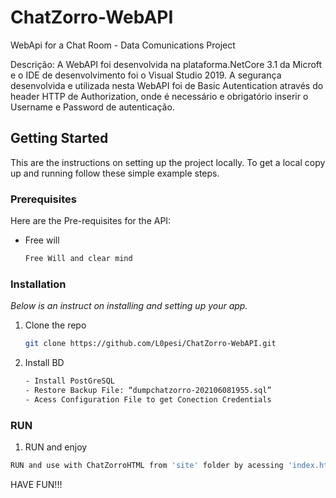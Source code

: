 # ChatZorro-WebAPI
WebApi for a Chat Room - Data Comunications Project

Descrição: 
A WebAPI foi desenvolvida na plataforma.NetCore 3.1 da Microft e o IDE de
desenvolvimento foi o Visual Studio 2019. A segurança desenvolvida e utilizada nesta
WebAPI foi de Basic Autentication através do header HTTP de Authorization, onde é
necessário e obrigatório inserir o Username e Password de autenticação.


<!-- GETTING STARTED -->
## Getting Started

This are the instructions on setting up the project locally.
To get a local copy up and running follow these simple example steps.

### Prerequisites

Here are the Pre-requisites for the API:
* Free will
  ```sh
  Free Will and clear mind
  ```

### Installation

_Below is an instruct on installing and setting up your app._

1. Clone the repo
   ```sh
   git clone https://github.com/L0pesi/ChatZorro-WebAPI.git
   ```
2. Install BD 
   ```sh
   - Install PostGreSQL
   - Restore Backup File: “dumpchatzorro-202106081955.sql”
   - Acess Configuration File to get Conection Credentials
   ```
   
  ### RUN
  1. RUN and enjoy
   ```sh
   RUN and use with ChatZorroHTML from 'site' folder by acessing 'index.html'
   ```
   
   
   
   
   HAVE FUN!!!
